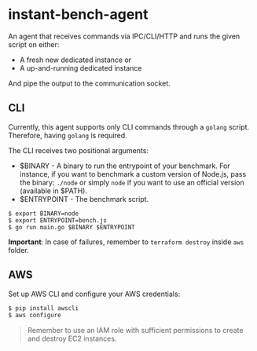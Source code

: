 # instant-bench-agent

An agent that receives commands via IPC/CLI/HTTP and runs the given script on either:

* A fresh new dedicated instance or
* A up-and-running dedicated instance

And pipe the output to the communication socket.

## CLI

Currently, this agent supports only CLI commands through a `golang` script.
Therefore, having `golang` is required.

The CLI receives two positional arguments:

* $BINARY - A binary to run the entrypoint of your benchmark. For instance, if you want to benchmark a custom version of Node.js, pass the binary: `./node` or simply `node` if you want to use an official version (available in $PATH).
* $ENTRYPOINT - The benchmark script.

```console
$ export BINARY=node
$ export ENTRYPOINT=bench.js
$ go run main.go $BINARY $ENTRYPOINT
```

**Important**: In case of failures, remember to `terraform destroy` inside `aws` folder.

## AWS

Set up AWS CLI and configure your AWS credentials:

```bash
$ pip install awscli
$ aws configure
```

> Remember to use an IAM role with sufficient permissions to create and destroy EC2 instances.
